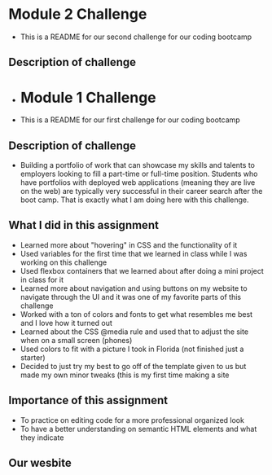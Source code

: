# Module 2 Challenge
- This is a README for our second challenge for our coding bootcamp
## Description of challenge
- # Module 1 Challenge
- This is a README for our first challenge for our coding bootcamp
## Description of challenge
- Building a portfolio of work that can showcase my skills and talents to employers looking to fill a part-time or full-time position. Students who have portfolios with deployed web applications (meaning they are live on the web) are typically very successful in their career search after the boot camp. That is exactly what I am doing here with this challenge.
## What I did in this assignment
- Learned more about "hovering" in CSS and the functionality of it
- Used variables for the first time that we learned in class while I was working on this challenge
- Used flexbox containers that we learned about after doing a mini project in class for it
- Learned more about navigation and using buttons on my website to navigate through the UI and it was one of my favorite parts of this challenge
- Worked with a ton of colors and fonts to get what resembles me best and I love how it turned out
- Learned about the CSS @media rule and used that to adjust the site when on a small screen (phones)
- Used colors to fit with a picture I took in Florida (not finished just a starter)
- Decided to just try my best to go off of the template given to us but made my own minor tweaks (this is my first time making a site
## Importance of this assignment
- To practice on editing code for a more professional organized look
- To have a better understanding on semantic HTML elements and what they indicate
## Our wesbite
